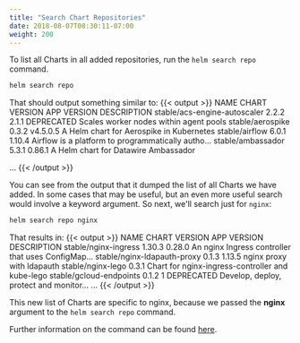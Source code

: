 ```yaml
---
title: "Search Chart Repositories"
date: 2018-08-07T08:30:11-07:00
weight: 200
---
```


To list all Charts in all added repositories, run the `helm search repo`
command.

```sh
helm search repo
```

That should output something similar to:
{{< output >}}
NAME                                    CHART VERSION   APP VERSION             DESCRIPTION
stable/acs-engine-autoscaler            2.2.2           2.1.1                   DEPRECATED Scales worker nodes within agent pools
stable/aerospike                        0.3.2           v4.5.0.5                A Helm chart for Aerospike in Kubernetes
stable/airflow                          6.0.1           1.10.4                  Airflow is a platform to programmatically autho...
stable/ambassador                       5.3.1           0.86.1                  A Helm chart for Datawire Ambassador

 ...
{{< /output >}}

You can see from the output that it dumped the list of all Charts we have added.
In some cases that may be useful, but an even more useful search would involve a
keyword argument.  So next, we'll search just for `nginx`:

```sh
helm search repo nginx
```

That results in:
{{< output >}}
NAME                            CHART VERSION   APP VERSION     DESCRIPTION
stable/nginx-ingress            1.30.3          0.28.0          An nginx Ingress controller that uses ConfigMap...
stable/nginx-ldapauth-proxy     0.1.3           1.13.5          nginx proxy with ldapauth
stable/nginx-lego               0.3.1                           Chart for nginx-ingress-controller and kube-lego
stable/gcloud-endpoints         0.1.2           1               DEPRECATED Develop, deploy, protect and monitor...
...
{{< /output >}}

This new list of Charts are specific to nginx, because we passed the **nginx**
argument to the `helm search repo` command.

Further information on the command can be found [here](https://helm.sh/docs/helm/helm_search_repo/).
